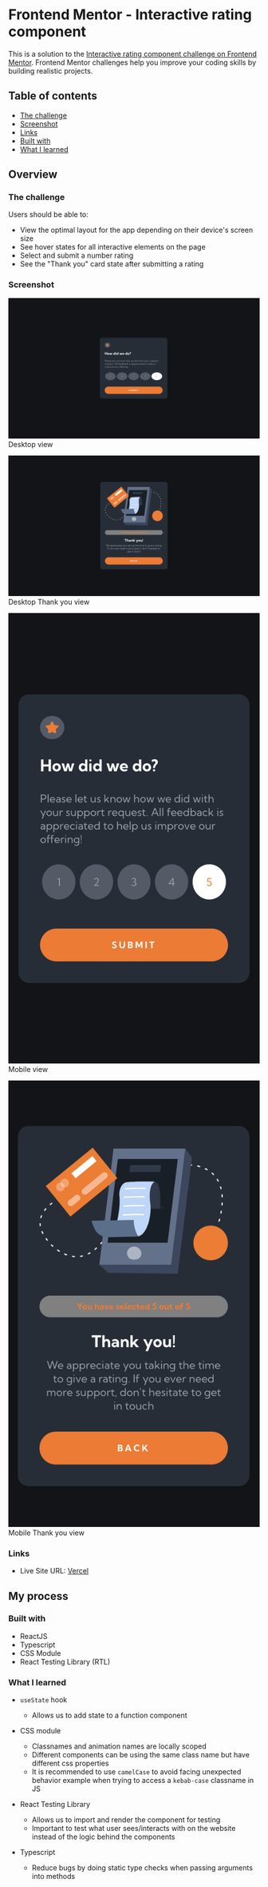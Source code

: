 # Frontend Mentor - Interactive rating component

This is a solution to the [Interactive rating component challenge on Frontend Mentor](https://www.frontendmentor.io/challenges/interactive-rating-component-koxpeBUmI). Frontend Mentor challenges help you improve your coding skills by building realistic projects.

## Table of contents
- [The challenge](#the-challenge)
- [Screenshot](#screenshot)
 - [Links](#links)
- [Built with](#built-with)
- [What I learned](#what-i-learned)

## Overview

### The challenge

Users should be able to:

- View the optimal layout for the app depending on their device's screen size
- See hover states for all interactive elements on the page
- Select and submit a number rating
- See the "Thank you" card state after submitting a rating

### Screenshot

![interactive rating design clone](screenshots/screenshot-desktop-view.png)  
Desktop view

![interactive rating thank you design clone](screenshots/screenshot-desktop-thank-you-view.png)
Desktop Thank you view

![interactive rating mobile design clone](screenshots/screenshot-mobile-view.png)  
Mobile view

![interactive rating mobile thank you design clone](screenshots/screenshot-mobile-thank-you-view.png)  
Mobile Thank you view

### Links

- Live Site URL: [Vercel](https://fm-interactive-rating-1wya-in9dxd3jf-cyyong95.vercel.app)

## My process

### Built with

- ReactJS
- Typescript
- CSS Module
- React Testing Library (RTL)

### What I learned
- `useState` hook
  - Allows us to add state to a function component

- CSS module
  - Classnames and animation names are locally scoped
  - Different components can be using the same class name but have different css properties
  - It is recommended to use `camelCase` to avoid facing unexpected behavior example when trying to access a `kebab-case` classname in JS

- React Testing Library
  - Allows us to import and render the component for testing
  - Important to test what user sees/interacts with on the website instead of the logic behind the components

- Typescript
  - Reduce bugs by doing static type checks when passing arguments into methods